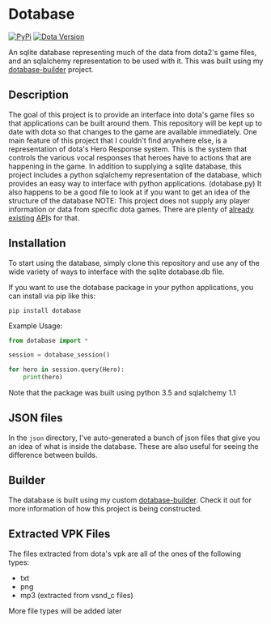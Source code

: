 # Dotabase

[![PyPi](https://img.shields.io/pypi/v/dotabase.svg)](https://pypi.org/project/dotabase/)
[![Dota Version](https://img.shields.io/badge/dota-version%207.16-e05d44.svg)](http://www.dota2.com/)

An sqlite database representing much of the data from dota2's game files, and an sqlalchemy representation to be used with it. This was built using my [dotabase-builder](https://github.com/mdiller/dotabase-builder) project.

## Description
The goal of this project is to provide an interface into dota's game files so that applications can be built around them. This repository will be kept up to date with dota so that changes to the game are available immediately. 
One main feature of this project that I couldn't find anywhere else, is a representation of dota's Hero Response system. This is the system that controls the various vocal responses that heroes have to actions that are happening in the game. 
In addition to supplying a sqlite database, this project includes a python sqlalchemy representation of the database, which provides an easy way to interface with python applications. (dotabase.py) It also happens to be a good file to look at if you want to get an idea of the structure of the database
NOTE: This project does not supply any player information or data from specific dota games. There are plenty of [already](http://dev.dota2.com/showthread.php?t=47115 "Dota 2 Match History API") [existing](https://steamcommunity.com/dev "Steam Web API") [API](http://docs.opendota.com/ "OpenDota/Yasp API")s for that.

## Installation
To start using the database, simply clone this repository and use any of the wide variety of ways to interface with the sqlite dotabase.db file.

If you want to use the dotabase package in your python applications, you can install via pip like this:
```
pip install dotabase
```

Example Usage:
```python
from dotabase import *

session = dotabase_session()

for hero in session.query(Hero):
	print(hero)
```
Note that the package was built using python 3.5 and sqlalchemy 1.1

## JSON files

In the `json` directory, I've auto-generated a bunch of json files that give you an idea of what is inside the database. These are also useful for seeing the difference between builds.

## Builder
The database is built using my custom [dotabase-builder](https://github.com/mdiller/dotabase-builder "Dotabase Builder"). Check it out for more information of how this project is being constructed.

## Extracted VPK Files
The files extracted from dota's vpk are all of the ones of the following types:
- txt
- png
- mp3 (extracted from vsnd_c files)

More file types will be added later